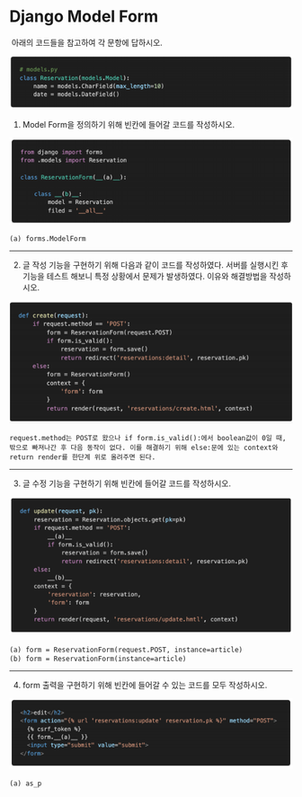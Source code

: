 # Django Model Form

​	아래의 코드들을 참고하여 각 문항에 답하시오.

![image-20210906201512100](workshop.assets/image-20210906201512100.png)

1) Model Form을 정의하기 위해 빈칸에 들어갈 코드를 작성하시오.

![image-20210906201525623](workshop.assets/image-20210906201525623.png)

```
(a) forms.ModelForm
```

<hr>

2) 글 작성 기능을 구현하기 위해 다음과 같이 코드를 작성하였다.
서버를 실행시킨 후 기능을 테스트 해보니 특정 상황에서 문제가 발생하였다.
이유와 해결방법을 작성하시오.

![image-20210906201709422](workshop.assets/image-20210906201709422.png)

```
request.method는 POST로 왔으나 if form.is_valid():에서 boolean값이 0일 때, 밖으로 빠져나간 후 다음 동작이 없다. 이를 해결하기 위해 else:문에 있는 context와 return render를 한단계 위로 올려주면 된다.
```

<hr>

3) 글 수정 기능을 구현하기 위해 빈칸에 들어갈 코드를 작성하시오.

![image-20210906201946351](workshop.assets/image-20210906201946351.png)

```
(a) form = ReservationForm(request.POST, instance=article)
(b) form = ReservationForm(instance=article)
```

<hr>

4) form 출력을 구현하기 위해 빈칸에 들어갈 수 있는 코드를 모두 작성하시오.

![image-20210906202534940](workshop.assets/image-20210906202534940.png)

```
(a) as_p
```


